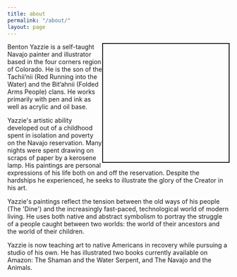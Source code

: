```yaml
---
title: about
permalink: "/about/"
layout: page
---
```


 <div style="background: url(/uploads/benton2.png) 50% 50% no-repeat;width:250px;height:250px;float:right;padding-right:35px;padding-bottom:18px;border-style:solid;border-width:2px"></div> Benton Yazzie is a self-taught Navajo painter and illustrator based in the four corners region of Colorado. He is the son of the Tachii’nii (Red Running into the Water) and the Bit’ahnii (Folded Arms People) clans. He works primarily with pen and ink as well as acrylic and oil base.

Yazzie's artistic ability developed out of a childhood spent in isolation and poverty on the Navajo reservation. Many nights were spent drawing on scraps of paper by a kerosene lamp. His paintings are personal expressions of his life both on and off the reservation. Despite the hardships he experienced, he seeks to illustrate the glory of the Creator in his art.

Yazzie's paintings reflect the tension between the old ways of his people (The 'Dine') and the increasingly fast-paced, technological world of modern living. He uses both native and abstract symbolism to portray the struggle of a people caught between two worlds: the world of their ancestors and the world of their children. 

Yazzie is now teaching art to native Americans in recovery while pursuing a studio of his own. He has illustrated two books currently available on Amazon: The Shaman and the Water Serpent, and The Navajo and the Animals.